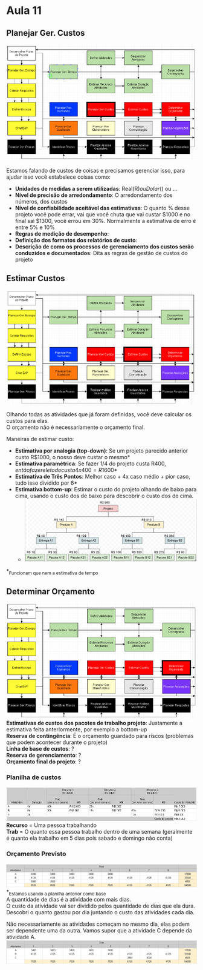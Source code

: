 # Aula 11

## Planejar Ger. Custos
![Planejar Ger. Custos](2.PNG)

Estamos falando de custos de coisas e precisamos gerenciar isso, para ajudar isso você estabelece coisas como:
* **Unidades de medidas a serem utilizadas**: Real(R$) ou Dolar($) ou ...
* **Nível de precisão de arredondamento**: O arredondamento dos números, dos custos
* **Nível de confiabilidade aceitável das estimativas**: O quanto % desse projeto você pode errar, vai que você chuta que vai custar $1000 e no final sai $1300, você errou em 30%. Normalmente a estimativa de erro é entre 5% e 10%
* **Regras de medição de desempenho**: 
* **Definição dos formatos dos relatórios de custo**: 
* **Descrição de como os processos de gerenciamento dos custos serão conduzidos e documentados**: Dita as regras de gestão de custos do projeto

## Estimar Custos
![Planejar Ger Custos](3.PNG)

Olhando todas as atividades que já foram definidas, você deve calcular os custos para elas.  
O orçamento não é necessariamente o orçamento final.  

Maneiras de estimar custo: 
* **Estimativa por analogia (top-down)**: Se um projeto parecido anterior custo R$1000, o nosso deve custar o mesmo*
* **Estimativa paramétrica**: Se fazer 1/4 do projeto custa R$400, então fazer ele todo custa 4x400 = R$1600*
* **Estimativa de Três Pontos**: Melhor caso + 4x caso médio + pior caso, tudo isso dividido por 6*
* **Estimativa bottom-up**: Estimar o custo do projeto olhando de baixo para cima, usando o custo dos de baixo para descobrir o custo dos de cima.  
  * ![Bottom-up](5.PNG)

\*<sub>Funcionam que nem a estimativa de tempo</sub>

## Determinar Orçamento
![Determinar orçamento](4.PNG)
**Estimativas de custos dos pacotes de trabalho projeto**: Justamente a estimativa feita anteriormente, por exemplo a bottom-up  
**Reserva de contingência**: É o orçamento guardado para riscos (problemas que podem acontecer durante o projeto)  
**Linha de base de custos**: ?  
**Reserva de gerenciamento**: ?  
**Orçamento final do projeto**: ?  

### Planilha de custos
![Planilha de custos](6.PNG)  
**Recurso** = Uma pessoa trabalhando  
**Trab** = O quanto essa pessoa trabalho dentro de uma semana (geralmente é quanto ela trabalho em 5 dias pois sabado e domingo não conta)  

### Orçamento Previsto
![Orçamento previsto](7.PNG)  
\*<sub>Estamos usando a planilha anterior como base</sub>  
A quantidade de dias é a atividade com mais dias.  
O custo da atividade vai ser dividido pelos quantidade de dias que ela dura.  
Descobri o quanto gastou por dia juntando o custo das atividades cada dia.  

Não necessariamente as atividades começam no mesmo dia, elas podem ser dependente uma da outra. Vamos supor que a atividade C depende da atividade A.  
![Orçamento previsto 2](8.PNG)  
